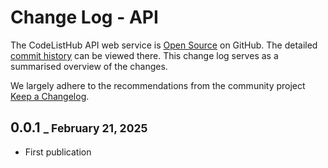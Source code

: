 # Change Log - API

The CodeListHub API web service is [Open Source](https://github.com/openpotato/codelisthub) on GitHub. The detailed [commit history](https://github.com/openpotato/codelisthub/commits/develop/) can be viewed there. This change log serves as a summarised overview of the changes.

We largely adhere to the recommendations from the community project [Keep a Changelog](https://keepachangelog.com).

## 0.0.1 <small>_ February 21, 2025</small>

+ First publication
